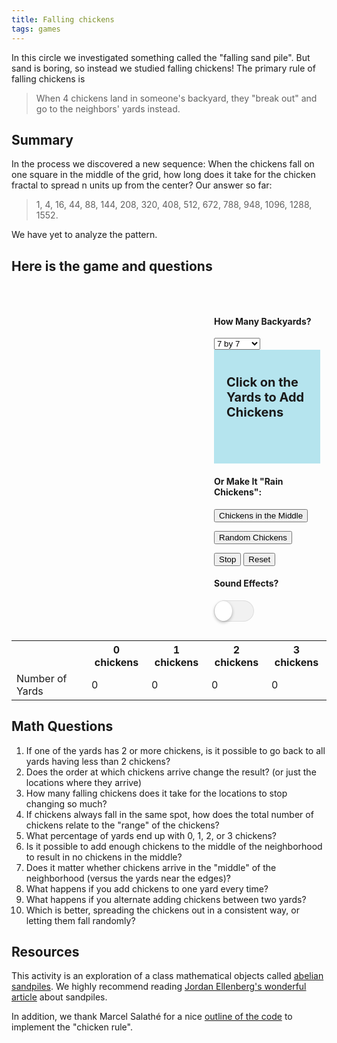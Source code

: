 ```yaml
---
title: Falling chickens
tags: games
---
```


In this circle we investigated something called the "falling sand pile". But sand is boring, so instead we studied falling chickens! The primary rule of falling chickens is

<blockquote>
  When 4 chickens land in someone's backyard, they "break out" and go to the neighbors' yards instead.
</blockquote>

## Summary

In the process we discovered a new sequence: When the chickens fall on one square in the middle of the grid, how long does it take for the chicken fractal to spread n units up from the center? Our answer so far:

<blockquote>
  1, 4, 16, 44, 88, 144, 208, 320, 408, 512, 672, 788, 948, 1096, 1288, 1552.
</blockquote>

We have yet to analyze the pattern.

## Here is the game and questions

<style>
  /*PAGE STYLES*/
  .site-content .entry-content{
  	max-width:800px;
  }
  .callout {
    
      background-size: 100px;
      background-image: url("{{site.baseurl}}/assets/misc/leftarrow.png");
      padding: 20px;
      background-color: #b5e4ee;
      font-size: 20px;
      font-weight: bold;
      background-repeat: no-repeat;
      background-position: left 10px bottom 20px;
      padding-bottom: 50px;
  }
  /*GAME STYLES*/
  #game_board {
  	margin: 0 auto 20px auto;
  	float:left;
  	max-width:540px;
  }
  #game_settings{
  	float:right;
  	margin:0 auto 20px auto;
  	padding:30px 10px 10px 20px;
  	width:170px; /* SAM MODIFY from 210 */
  }
  .land-block{
  	float:left;
  	clear:left;
  }
  .land-box {
  	background: #efefef;
  	border:2px solid #333;
  	float: left;
  	width:70px;
  	height:70px;
  	max-width:70px;
  	max-height:70px;
  }
  .land-box p{
  	display:none;
  }
  .chicken-img {
  	width:70px;
  	height:70px;
  	max-width:70px;
  	max-height:70px;
  }
  .col-0{
  	clear:left;
  }

  .occupied{
  	background-size: 100% 100%;
      background-repeat: no-repeat;
  }
  [data-n="0"]{
  	background-color:#fff;
  }
  [data-n="1"]{
  	background-color:#0f0;
  	background-image: url("{{site.baseurl}}/assets/misc/one-chicken.png");					
  }
  [data-n="2"]{
  	background-color:rgb(255, 234, 101);
  	background-image: url("{{site.baseurl}}/assets/misc/two-chickens.png");					
  }
  [data-n="3"]{
  	background-color:#f00;
  	background-image: url("{{site.baseurl}}/assets/misc/three-chickens.png");					
  }
  /*Theme Fixes*/
  .entry-content ul > li {
  	background:none;
  	padding-left:inherit;
  }
  .entry-content{
  	position:relative;
  }

  /*DROPDOWN*/
  label.dropdown select {
  	padding: 0 10px;
  	background: #f8f8f8;
  	color: #444;
    	font-size:16px !important;
  	border: 1px solid #aaa;
  	border-radius: 0;
  	display: inline-block;
  	-webkit-appearance: none;
  	-moz-appearance: none;
  	appearance: none;
  	cursor: pointer;
  	outline: none;
  }
  label.dropdown select:-moz-focusring {
  	color: transparent;
  	text-shadow: 0 0 0 #444;
  }
  label.dropdown select::-ms-expand {
  	display: none;
  }

  label.dropdown { position: relative; }

  .switch-label{
  	float: left;
      height: 30px;
      display: inline-block;
      font-size: 15px;
      padding: 10px;
  }

  /* TOGGLE SWITCH*/
  #toggle-sound {
    position: absolute;
    margin-left: -9999px;
    visibility: hidden;
  }
  #toggle-sound + label {
   display:inline-block;
    position: relative;
    cursor: pointer;
    outline: none;
    user-select: none;
  }

  input#toggle-sound.cmn-toggle-round + label {
    padding: 2px;
    width: 60px;
    height: 30px;
    background-color: #dddddd;
    border-radius: 30px;
  }
  input#toggle-sound + label:before,
  input#toggle-sound + label:after {
    display: block;
    position: absolute;
    top: 1px;
    left: 1px;
    bottom: 1px;
    content: "";
  }
  input#toggle-sound + label:before {
    right: 1px;
    background-color: #f1f1f1;
    border-radius: 30px;
    transition: background 0.4s;
  }
  input#toggle-sound + label:after {
    width: 28px;
    background-color: #fff;
    border-radius: 100%;
    box-shadow: 0 2px 5px rgba(0, 0, 0, 0.3);
    transition: margin 0.4s;
  }
  input#toggle-sound:checked + label:before {
    background-color: #09347A;
  }
  input#toggle-sound:checked + label:after {
    margin-left: 30px;
  }



  /*! jQuery UI - v1.8.24 - 2012-09-28
  * https://github.com/jquery/jquery-ui
  * Includes: jquery.ui.core.css, jquery.ui.accordion.css, jquery.ui.autocomplete.css, jquery.ui.button.css, jquery.ui.datepicker.css, jquery.ui.dialog.css, jquery.ui.progressbar.css, jquery.ui.resizable.css, jquery.ui.selectable.css, jquery.ui.slider.css, jquery.ui.tabs.css, jquery.ui.theme.css
  * Copyright (c) 2012 AUTHORS.txt; Licensed MIT, GPL */

  /* Layout helpers
  ----------------------------------*/
  .ui-helper-hidden { display: none; }
  .ui-helper-hidden-accessible { position: absolute !important; clip: rect(1px 1px 1px 1px); clip: rect(1px,1px,1px,1px); }
  .ui-helper-reset { margin: 0; padding: 0; border: 0; outline: 0; line-height: 1.3; text-decoration: none; font-size: 100%; list-style: none; }
  .ui-helper-clearfix:before, .ui-helper-clearfix:after { content: ""; display: table; }
  .ui-helper-clearfix:after { clear: both; }
  .ui-helper-clearfix { zoom: 1; }
  .ui-helper-zfix { width: 100%; height: 100%; top: 0; left: 0; position: absolute; opacity: 0; filter:Alpha(Opacity=0); }


  /* Interaction Cues
  ----------------------------------*/
  .ui-state-disabled { cursor: default !important; }


  /* Icons
  ----------------------------------*/

  /* states and images */
  .ui-icon { display: block; text-indent: -99999px; overflow: hidden; background-repeat: no-repeat; }


  /* Misc visuals
  ----------------------------------*/

  /* Overlays */
  .ui-widget-overlay { position: absolute; top: 0; left: 0; width: 100%; height: 100%; }

  /* IE/Win - Fix animation bug - #4615 */
  .ui-accordion { width: 100%; }
  .ui-accordion .ui-accordion-header { cursor: pointer; position: relative; margin-top: 1px; zoom: 1; }
  .ui-accordion .ui-accordion-li-fix { display: inline; }
  .ui-accordion .ui-accordion-header-active { border-bottom: 0 !important; }
  .ui-accordion .ui-accordion-header a { display: block; font-size: 1em; padding: .5em .5em .5em .7em; }
  .ui-accordion-icons .ui-accordion-header a { padding-left: 2.2em; }
  .ui-accordion .ui-accordion-header .ui-icon { position: absolute; left: .5em; top: 50%; margin-top: -8px; }
  .ui-accordion .ui-accordion-content { padding: 1em 2.2em; border-top: 0; margin-top: -2px; position: relative; top: 1px; margin-bottom: 2px; overflow: auto; display: none; zoom: 1; }
  .ui-accordion .ui-accordion-content-active { display: block; }

  .ui-autocomplete { position: absolute; cursor: default; }	

  /* workarounds */
  * html .ui-autocomplete { width:1px; } /* without this, the menu expands to 100% in IE6 */

  /*
   * jQuery UI Menu 1.8.24
   *
   * Copyright 2010, AUTHORS.txt (http://jqueryui.com/about)
   * Dual licensed under the MIT or GPL Version 2 licenses.
   * http://jquery.org/license
   *
   * http://docs.jquery.com/UI/Menu#theming
   */
  .ui-menu {
  	list-style:none;
  	padding: 2px;
  	margin: 0;
  	display:block;
  	float: left;
  }
  .ui-menu .ui-menu {
  	margin-top: -3px;
  }
  .ui-menu .ui-menu-item {
  	margin:0;
  	padding: 0;
  	zoom: 1;
  	float: left;
  	clear: left;
  	width: 100%;
  }
  .ui-menu .ui-menu-item a {
  	text-decoration:none;
  	display:block;
  	padding:.2em .4em;
  	line-height:1.5;
  	zoom:1;
  }
  .ui-menu .ui-menu-item a.ui-state-hover,
  .ui-menu .ui-menu-item a.ui-state-active {
  	font-weight: normal;
  	margin: -1px;
  }

  .ui-button { display: inline-block; position: relative; padding: 0; margin-right: .1em; text-decoration: none !important; cursor: pointer; text-align: center; zoom: 1; overflow: visible; } /* the overflow property removes extra width in IE */
  .ui-button-icon-only { width: 2.2em; } /* to make room for the icon, a width needs to be set here */
  button.ui-button-icon-only { width: 2.4em; } /* button elements seem to need a little more width */
  .ui-button-icons-only { width: 3.4em; } 
  button.ui-button-icons-only { width: 3.7em; } 

  /*button text element */
  .ui-button .ui-button-text { display: block; line-height: 1.4;  }
  .ui-button-text-only .ui-button-text { padding: .4em 1em; }
  .ui-button-icon-only .ui-button-text, .ui-button-icons-only .ui-button-text { padding: .4em; text-indent: -9999999px; }
  .ui-button-text-icon-primary .ui-button-text, .ui-button-text-icons .ui-button-text { padding: .4em 1em .4em 2.1em; }
  .ui-button-text-icon-secondary .ui-button-text, .ui-button-text-icons .ui-button-text { padding: .4em 2.1em .4em 1em; }
  .ui-button-text-icons .ui-button-text { padding-left: 2.1em; padding-right: 2.1em; }
  /* no icon support for input elements, provide padding by default */
  input.ui-button { padding: .4em 1em; }

  /*button icon element(s) */
  .ui-button-icon-only .ui-icon, .ui-button-text-icon-primary .ui-icon, .ui-button-text-icon-secondary .ui-icon, .ui-button-text-icons .ui-icon, .ui-button-icons-only .ui-icon { position: absolute; top: 50%; margin-top: -8px; }
  .ui-button-icon-only .ui-icon { left: 50%; margin-left: -8px; }
  .ui-button-text-icon-primary .ui-button-icon-primary, .ui-button-text-icons .ui-button-icon-primary, .ui-button-icons-only .ui-button-icon-primary { left: .5em; }
  .ui-button-text-icon-secondary .ui-button-icon-secondary, .ui-button-text-icons .ui-button-icon-secondary, .ui-button-icons-only .ui-button-icon-secondary { right: .5em; }
  .ui-button-text-icons .ui-button-icon-secondary, .ui-button-icons-only .ui-button-icon-secondary { right: .5em; }

  /*button sets*/
  .ui-buttonset { margin-right: 7px; }
  .ui-buttonset .ui-button { margin-left: 0; margin-right: -.3em; }

  /* workarounds */
  button.ui-button::-moz-focus-inner { border: 0; padding: 0; } /* reset extra padding in Firefox */

  .ui-datepicker { width: 17em; padding: .2em .2em 0; display: none; }
  .ui-datepicker .ui-datepicker-header { position:relative; padding:.2em 0; }
  .ui-datepicker .ui-datepicker-prev, .ui-datepicker .ui-datepicker-next { position:absolute; top: 2px; width: 1.8em; height: 1.8em; }
  .ui-datepicker .ui-datepicker-prev-hover, .ui-datepicker .ui-datepicker-next-hover { top: 1px; }
  .ui-datepicker .ui-datepicker-prev { left:2px; }
  .ui-datepicker .ui-datepicker-next { right:2px; }
  .ui-datepicker .ui-datepicker-prev-hover { left:1px; }
  .ui-datepicker .ui-datepicker-next-hover { right:1px; }
  .ui-datepicker .ui-datepicker-prev span, .ui-datepicker .ui-datepicker-next span { display: block; position: absolute; left: 50%; margin-left: -8px; top: 50%; margin-top: -8px;  }
  .ui-datepicker .ui-datepicker-title { margin: 0 2.3em; line-height: 1.8em; text-align: center; }
  .ui-datepicker .ui-datepicker-title select { font-size:1em; margin:1px 0; }
  .ui-datepicker select.ui-datepicker-month-year {width: 100%;}
  .ui-datepicker select.ui-datepicker-month, 
  .ui-datepicker select.ui-datepicker-year { width: 49%;}
  .ui-datepicker table {width: 100%; font-size: .9em; border-collapse: collapse; margin:0 0 .4em; }
  .ui-datepicker th { padding: .7em .3em; text-align: center; font-weight: bold; border: 0;  }
  .ui-datepicker td { border: 0; padding: 1px; }
  .ui-datepicker td span, .ui-datepicker td a { display: block; padding: .2em; text-align: right; text-decoration: none; }
  .ui-datepicker .ui-datepicker-buttonpane { background-image: none; margin: .7em 0 0 0; padding:0 .2em; border-left: 0; border-right: 0; border-bottom: 0; }
  .ui-datepicker .ui-datepicker-buttonpane button { float: right; margin: .5em .2em .4em; cursor: pointer; padding: .2em .6em .3em .6em; width:auto; overflow:visible; }
  .ui-datepicker .ui-datepicker-buttonpane button.ui-datepicker-current { float:left; }

  /* with multiple calendars */
  .ui-datepicker.ui-datepicker-multi { width:auto; }
  .ui-datepicker-multi .ui-datepicker-group { float:left; }
  .ui-datepicker-multi .ui-datepicker-group table { width:95%; margin:0 auto .4em; }
  .ui-datepicker-multi-2 .ui-datepicker-group { width:50%; }
  .ui-datepicker-multi-3 .ui-datepicker-group { width:33.3%; }
  .ui-datepicker-multi-4 .ui-datepicker-group { width:25%; }
  .ui-datepicker-multi .ui-datepicker-group-last .ui-datepicker-header { border-left-width:0; }
  .ui-datepicker-multi .ui-datepicker-group-middle .ui-datepicker-header { border-left-width:0; }
  .ui-datepicker-multi .ui-datepicker-buttonpane { clear:left; }
  .ui-datepicker-row-break { clear:both; width:100%; font-size:0em; }


  /* RTL support */
  .ui-datepicker-rtl { direction: rtl; }
  .ui-datepicker-rtl .ui-datepicker-prev { right: 2px; left: auto; }
  .ui-datepicker-rtl .ui-datepicker-next { left: 2px; right: auto; }
  .ui-datepicker-rtl .ui-datepicker-prev:hover { right: 1px; left: auto; }
  .ui-datepicker-rtl .ui-datepicker-next:hover { left: 1px; right: auto; }
  .ui-datepicker-rtl .ui-datepicker-buttonpane { clear:right; }
  .ui-datepicker-rtl .ui-datepicker-buttonpane button { float: left; }
  .ui-datepicker-rtl .ui-datepicker-buttonpane button.ui-datepicker-current { float:right; }
  .ui-datepicker-rtl .ui-datepicker-group { float:right; }
  .ui-datepicker-rtl .ui-datepicker-group-last .ui-datepicker-header { border-right-width:0; border-left-width:1px; }
  .ui-datepicker-rtl .ui-datepicker-group-middle .ui-datepicker-header { border-right-width:0; border-left-width:1px; }

  /* IE6 IFRAME FIX (taken from datepicker 1.5.3 */
  .ui-datepicker-cover {
      position: absolute; /*must have*/
      z-index: -1; /*must have*/
      filter: mask(); /*must have*/
      top: -4px; /*must have*/
      left: -4px; /*must have*/
      width: 200px; /*must have*/
      height: 200px; /*must have*/
  }
  .ui-dialog { position: absolute; padding: .2em; width: 300px; overflow: hidden; }
  .ui-dialog .ui-dialog-titlebar { padding: .4em 1em; position: relative;  }
  .ui-dialog .ui-dialog-title { float: left; margin: .1em 16px .1em 0; } 
  .ui-dialog .ui-dialog-titlebar-close { position: absolute; right: .3em; top: 50%; width: 19px; margin: -10px 0 0 0; padding: 1px; height: 18px; }
  .ui-dialog .ui-dialog-titlebar-close span { display: block; margin: 1px; }
  .ui-dialog .ui-dialog-titlebar-close:hover, .ui-dialog .ui-dialog-titlebar-close:focus { padding: 0; }
  .ui-dialog .ui-dialog-content { position: relative; border: 0; padding: .5em 1em; background: none; overflow: auto; zoom: 1; }
  .ui-dialog .ui-dialog-buttonpane { text-align: left; border-width: 1px 0 0 0; background-image: none; margin: .5em 0 0 0; padding: .3em 1em .5em .4em; }
  .ui-dialog .ui-dialog-buttonpane .ui-dialog-buttonset { float: right; }
  .ui-dialog .ui-dialog-buttonpane button { margin: .5em .4em .5em 0; cursor: pointer; }
  .ui-dialog .ui-resizable-se { width: 14px; height: 14px; right: 3px; bottom: 3px; }
  .ui-draggable .ui-dialog-titlebar { cursor: move; }

  .ui-progressbar { height:2em; text-align: left; overflow: hidden; }
  .ui-progressbar .ui-progressbar-value {margin: -1px; height:100%; }
  .ui-resizable { position: relative;}
  .ui-resizable-handle { position: absolute;font-size: 0.1px; display: block; }
  .ui-resizable-disabled .ui-resizable-handle, .ui-resizable-autohide .ui-resizable-handle { display: none; }
  .ui-resizable-n { cursor: n-resize; height: 7px; width: 100%; top: -5px; left: 0; }
  .ui-resizable-s { cursor: s-resize; height: 7px; width: 100%; bottom: -5px; left: 0; }
  .ui-resizable-e { cursor: e-resize; width: 7px; right: -5px; top: 0; height: 100%; }
  .ui-resizable-w { cursor: w-resize; width: 7px; left: -5px; top: 0; height: 100%; }
  .ui-resizable-se { cursor: se-resize; width: 12px; height: 12px; right: 1px; bottom: 1px; }
  .ui-resizable-sw { cursor: sw-resize; width: 9px; height: 9px; left: -5px; bottom: -5px; }
  .ui-resizable-nw { cursor: nw-resize; width: 9px; height: 9px; left: -5px; top: -5px; }
  .ui-resizable-ne { cursor: ne-resize; width: 9px; height: 9px; right: -5px; top: -5px;}
  .ui-selectable-helper { position: absolute; z-index: 100; border:1px dotted black; }

  .ui-slider { position: relative; text-align: left; }
  .ui-slider .ui-slider-handle { position: absolute; z-index: 2; width: 1.2em; height: 1.2em; cursor: default; }
  .ui-slider .ui-slider-range { position: absolute; z-index: 1; font-size: .7em; display: block; border: 0; background-position: 0 0; }

  .ui-slider-horizontal { height: .8em; }
  .ui-slider-horizontal .ui-slider-handle { top: -.3em; margin-left: -.6em; }
  .ui-slider-horizontal .ui-slider-range { top: 0; height: 100%; }
  .ui-slider-horizontal .ui-slider-range-min { left: 0; }
  .ui-slider-horizontal .ui-slider-range-max { right: 0; }

  .ui-slider-vertical { width: .8em; height: 100px; }
  .ui-slider-vertical .ui-slider-handle { left: -.3em; margin-left: 0; margin-bottom: -.6em; }
  .ui-slider-vertical .ui-slider-range { left: 0; width: 100%; }
  .ui-slider-vertical .ui-slider-range-min { bottom: 0; }
  .ui-slider-vertical .ui-slider-range-max { top: 0; }
  .ui-tabs { position: relative; padding: .2em; zoom: 1; } /* position: relative prevents IE scroll bug (element with position: relative inside container with overflow: auto appear as "fixed") */
  .ui-tabs .ui-tabs-nav { margin: 0; padding: .2em .2em 0; }
  .ui-tabs .ui-tabs-nav li { list-style: none; float: left; position: relative; top: 1px; margin: 0 .2em 1px 0; border-bottom: 0 !important; padding: 0; white-space: nowrap; }
  .ui-tabs .ui-tabs-nav li a { float: left; padding: .5em 1em; text-decoration: none; }
  .ui-tabs .ui-tabs-nav li.ui-tabs-selected { margin-bottom: 0; padding-bottom: 1px; }
  .ui-tabs .ui-tabs-nav li.ui-tabs-selected a, .ui-tabs .ui-tabs-nav li.ui-state-disabled a, .ui-tabs .ui-tabs-nav li.ui-state-processing a { cursor: text; }
  .ui-tabs .ui-tabs-nav li a, .ui-tabs.ui-tabs-collapsible .ui-tabs-nav li.ui-tabs-selected a { cursor: pointer; } /* first selector in group seems obsolete, but required to overcome bug in Opera applying cursor: text overall if defined elsewhere... */
  .ui-tabs .ui-tabs-panel { display: block; border-width: 0; padding: 1em 1.4em; background: none; }
  .ui-tabs .ui-tabs-hide { display: none !important; }

  /* Component containers
  ----------------------------------*/
  .ui-widget { font-family: Verdana,Arial,sans-serif/*{ffDefault}*/; font-size: 1.1em/*{fsDefault}*/; }
  .ui-widget .ui-widget { font-size: 1em; }
  .ui-widget input, .ui-widget select, .ui-widget textarea, .ui-widget button { font-family: Verdana,Arial,sans-serif/*{ffDefault}*/; font-size: 1em; }
  .ui-widget-content { border: 1px solid #aaaaaa/*{borderColorContent}*/; background: #ffffff/*{bgColorContent}*/ url(images/ui-bg_flat_75_ffffff_40x100.png)/*{bgImgUrlContent}*/ 50%/*{bgContentXPos}*/ 50%/*{bgContentYPos}*/ repeat-x/*{bgContentRepeat}*/; color: #222222/*{fcContent}*/; }
  .ui-widget-content a { color: #222222/*{fcContent}*/; }
  .ui-widget-header { border: 1px solid #aaaaaa/*{borderColorHeader}*/; background: #cccccc/*{bgColorHeader}*/ url(images/ui-bg_highlight-soft_75_cccccc_1x100.png)/*{bgImgUrlHeader}*/ 50%/*{bgHeaderXPos}*/ 50%/*{bgHeaderYPos}*/ repeat-x/*{bgHeaderRepeat}*/; color: #222222/*{fcHeader}*/; font-weight: bold; }
  .ui-widget-header a { color: #222222/*{fcHeader}*/; }

  /* Interaction states
  ----------------------------------*/
  .ui-state-default, .ui-widget-content .ui-state-default, .ui-widget-header .ui-state-default { border: 1px solid #d3d3d3/*{borderColorDefault}*/; background: #e6e6e6/*{bgColorDefault}*/ url(images/ui-bg_glass_75_e6e6e6_1x400.png)/*{bgImgUrlDefault}*/ 50%/*{bgDefaultXPos}*/ 50%/*{bgDefaultYPos}*/ repeat-x/*{bgDefaultRepeat}*/; font-weight: normal/*{fwDefault}*/; color: #555555/*{fcDefault}*/; }
  .ui-state-default a, .ui-state-default a:link, .ui-state-default a:visited { color: #555555/*{fcDefault}*/; text-decoration: none; }
  .ui-state-hover, .ui-widget-content .ui-state-hover, .ui-widget-header .ui-state-hover, .ui-state-focus, .ui-widget-content .ui-state-focus, .ui-widget-header .ui-state-focus { border: 1px solid #999999/*{borderColorHover}*/; background: #dadada/*{bgColorHover}*/ url(images/ui-bg_glass_75_dadada_1x400.png)/*{bgImgUrlHover}*/ 50%/*{bgHoverXPos}*/ 50%/*{bgHoverYPos}*/ repeat-x/*{bgHoverRepeat}*/; font-weight: normal/*{fwDefault}*/; color: #212121/*{fcHover}*/; }
  .ui-state-hover a, .ui-state-hover a:hover { color: #212121/*{fcHover}*/; text-decoration: none; }
  .ui-state-active, .ui-widget-content .ui-state-active, .ui-widget-header .ui-state-active { border: 1px solid #aaaaaa/*{borderColorActive}*/; background: #ffffff/*{bgColorActive}*/ url(images/ui-bg_glass_65_ffffff_1x400.png)/*{bgImgUrlActive}*/ 50%/*{bgActiveXPos}*/ 50%/*{bgActiveYPos}*/ repeat-x/*{bgActiveRepeat}*/; font-weight: normal/*{fwDefault}*/; color: #212121/*{fcActive}*/; }
  .ui-state-active a, .ui-state-active a:link, .ui-state-active a:visited { color: #212121/*{fcActive}*/; text-decoration: none; }
  .ui-widget :active { outline: none; }

  /* Interaction Cues
  ----------------------------------*/
  .ui-state-highlight, .ui-widget-content .ui-state-highlight, .ui-widget-header .ui-state-highlight  {border: 1px solid #fcefa1/*{borderColorHighlight}*/; background: #fbf9ee/*{bgColorHighlight}*/ url(images/ui-bg_glass_55_fbf9ee_1x400.png)/*{bgImgUrlHighlight}*/ 50%/*{bgHighlightXPos}*/ 50%/*{bgHighlightYPos}*/ repeat-x/*{bgHighlightRepeat}*/; color: #363636/*{fcHighlight}*/; }
  .ui-state-highlight a, .ui-widget-content .ui-state-highlight a,.ui-widget-header .ui-state-highlight a { color: #363636/*{fcHighlight}*/; }
  .ui-state-error, .ui-widget-content .ui-state-error, .ui-widget-header .ui-state-error {border: 1px solid #cd0a0a/*{borderColorError}*/; background: #fef1ec/*{bgColorError}*/ url(images/ui-bg_glass_95_fef1ec_1x400.png)/*{bgImgUrlError}*/ 50%/*{bgErrorXPos}*/ 50%/*{bgErrorYPos}*/ repeat-x/*{bgErrorRepeat}*/; color: #cd0a0a/*{fcError}*/; }
  .ui-state-error a, .ui-widget-content .ui-state-error a, .ui-widget-header .ui-state-error a { color: #cd0a0a/*{fcError}*/; }
  .ui-state-error-text, .ui-widget-content .ui-state-error-text, .ui-widget-header .ui-state-error-text { color: #cd0a0a/*{fcError}*/; }
  .ui-priority-primary, .ui-widget-content .ui-priority-primary, .ui-widget-header .ui-priority-primary { font-weight: bold; }
  .ui-priority-secondary, .ui-widget-content .ui-priority-secondary,  .ui-widget-header .ui-priority-secondary { opacity: .7; filter:Alpha(Opacity=70); font-weight: normal; }
  .ui-state-disabled, .ui-widget-content .ui-state-disabled, .ui-widget-header .ui-state-disabled { opacity: .35; filter:Alpha(Opacity=35); background-image: none; }

  /* Icons
  ----------------------------------*/

  /* states and images */
  .ui-icon { width: 16px; height: 16px; background-image: url(images/ui-icons_222222_256x240.png)/*{iconsContent}*/; }
  .ui-widget-content .ui-icon {background-image: url(images/ui-icons_222222_256x240.png)/*{iconsContent}*/; }
  .ui-widget-header .ui-icon {background-image: url(images/ui-icons_222222_256x240.png)/*{iconsHeader}*/; }
  .ui-state-default .ui-icon { background-image: url(images/ui-icons_888888_256x240.png)/*{iconsDefault}*/; }
  .ui-state-hover .ui-icon, .ui-state-focus .ui-icon {background-image: url(images/ui-icons_454545_256x240.png)/*{iconsHover}*/; }
  .ui-state-active .ui-icon {background-image: url(images/ui-icons_454545_256x240.png)/*{iconsActive}*/; }
  .ui-state-highlight .ui-icon {background-image: url(images/ui-icons_2e83ff_256x240.png)/*{iconsHighlight}*/; }
  .ui-state-error .ui-icon, .ui-state-error-text .ui-icon {background-image: url(images/ui-icons_cd0a0a_256x240.png)/*{iconsError}*/; }

  /* positioning */
  .ui-icon-carat-1-n { background-position: 0 0; }
  .ui-icon-carat-1-ne { background-position: -16px 0; }
  .ui-icon-carat-1-e { background-position: -32px 0; }
  .ui-icon-carat-1-se { background-position: -48px 0; }
  .ui-icon-carat-1-s { background-position: -64px 0; }
  .ui-icon-carat-1-sw { background-position: -80px 0; }
  .ui-icon-carat-1-w { background-position: -96px 0; }
  .ui-icon-carat-1-nw { background-position: -112px 0; }
  .ui-icon-carat-2-n-s { background-position: -128px 0; }
  .ui-icon-carat-2-e-w { background-position: -144px 0; }
  .ui-icon-triangle-1-n { background-position: 0 -16px; }
  .ui-icon-triangle-1-ne { background-position: -16px -16px; }
  .ui-icon-triangle-1-e { background-position: -32px -16px; }
  .ui-icon-triangle-1-se { background-position: -48px -16px; }
  .ui-icon-triangle-1-s { background-position: -64px -16px; }
  .ui-icon-triangle-1-sw { background-position: -80px -16px; }
  .ui-icon-triangle-1-w { background-position: -96px -16px; }
  .ui-icon-triangle-1-nw { background-position: -112px -16px; }
  .ui-icon-triangle-2-n-s { background-position: -128px -16px; }
  .ui-icon-triangle-2-e-w { background-position: -144px -16px; }
  .ui-icon-arrow-1-n { background-position: 0 -32px; }
  .ui-icon-arrow-1-ne { background-position: -16px -32px; }
  .ui-icon-arrow-1-e { background-position: -32px -32px; }
  .ui-icon-arrow-1-se { background-position: -48px -32px; }
  .ui-icon-arrow-1-s { background-position: -64px -32px; }
  .ui-icon-arrow-1-sw { background-position: -80px -32px; }
  .ui-icon-arrow-1-w { background-position: -96px -32px; }
  .ui-icon-arrow-1-nw { background-position: -112px -32px; }
  .ui-icon-arrow-2-n-s { background-position: -128px -32px; }
  .ui-icon-arrow-2-ne-sw { background-position: -144px -32px; }
  .ui-icon-arrow-2-e-w { background-position: -160px -32px; }
  .ui-icon-arrow-2-se-nw { background-position: -176px -32px; }
  .ui-icon-arrowstop-1-n { background-position: -192px -32px; }
  .ui-icon-arrowstop-1-e { background-position: -208px -32px; }
  .ui-icon-arrowstop-1-s { background-position: -224px -32px; }
  .ui-icon-arrowstop-1-w { background-position: -240px -32px; }
  .ui-icon-arrowthick-1-n { background-position: 0 -48px; }
  .ui-icon-arrowthick-1-ne { background-position: -16px -48px; }
  .ui-icon-arrowthick-1-e { background-position: -32px -48px; }
  .ui-icon-arrowthick-1-se { background-position: -48px -48px; }
  .ui-icon-arrowthick-1-s { background-position: -64px -48px; }
  .ui-icon-arrowthick-1-sw { background-position: -80px -48px; }
  .ui-icon-arrowthick-1-w { background-position: -96px -48px; }
  .ui-icon-arrowthick-1-nw { background-position: -112px -48px; }
  .ui-icon-arrowthick-2-n-s { background-position: -128px -48px; }
  .ui-icon-arrowthick-2-ne-sw { background-position: -144px -48px; }
  .ui-icon-arrowthick-2-e-w { background-position: -160px -48px; }
  .ui-icon-arrowthick-2-se-nw { background-position: -176px -48px; }
  .ui-icon-arrowthickstop-1-n { background-position: -192px -48px; }
  .ui-icon-arrowthickstop-1-e { background-position: -208px -48px; }
  .ui-icon-arrowthickstop-1-s { background-position: -224px -48px; }
  .ui-icon-arrowthickstop-1-w { background-position: -240px -48px; }
  .ui-icon-arrowreturnthick-1-w { background-position: 0 -64px; }
  .ui-icon-arrowreturnthick-1-n { background-position: -16px -64px; }
  .ui-icon-arrowreturnthick-1-e { background-position: -32px -64px; }
  .ui-icon-arrowreturnthick-1-s { background-position: -48px -64px; }
  .ui-icon-arrowreturn-1-w { background-position: -64px -64px; }
  .ui-icon-arrowreturn-1-n { background-position: -80px -64px; }
  .ui-icon-arrowreturn-1-e { background-position: -96px -64px; }
  .ui-icon-arrowreturn-1-s { background-position: -112px -64px; }
  .ui-icon-arrowrefresh-1-w { background-position: -128px -64px; }
  .ui-icon-arrowrefresh-1-n { background-position: -144px -64px; }
  .ui-icon-arrowrefresh-1-e { background-position: -160px -64px; }
  .ui-icon-arrowrefresh-1-s { background-position: -176px -64px; }
  .ui-icon-arrow-4 { background-position: 0 -80px; }
  .ui-icon-arrow-4-diag { background-position: -16px -80px; }
  .ui-icon-extlink { background-position: -32px -80px; }
  .ui-icon-newwin { background-position: -48px -80px; }
  .ui-icon-refresh { background-position: -64px -80px; }
  .ui-icon-shuffle { background-position: -80px -80px; }
  .ui-icon-transfer-e-w { background-position: -96px -80px; }
  .ui-icon-transferthick-e-w { background-position: -112px -80px; }
  .ui-icon-folder-collapsed { background-position: 0 -96px; }
  .ui-icon-folder-open { background-position: -16px -96px; }
  .ui-icon-document { background-position: -32px -96px; }
  .ui-icon-document-b { background-position: -48px -96px; }
  .ui-icon-note { background-position: -64px -96px; }
  .ui-icon-mail-closed { background-position: -80px -96px; }
  .ui-icon-mail-open { background-position: -96px -96px; }
  .ui-icon-suitcase { background-position: -112px -96px; }
  .ui-icon-comment { background-position: -128px -96px; }
  .ui-icon-person { background-position: -144px -96px; }
  .ui-icon-print { background-position: -160px -96px; }
  .ui-icon-trash { background-position: -176px -96px; }
  .ui-icon-locked { background-position: -192px -96px; }
  .ui-icon-unlocked { background-position: -208px -96px; }
  .ui-icon-bookmark { background-position: -224px -96px; }
  .ui-icon-tag { background-position: -240px -96px; }
  .ui-icon-home { background-position: 0 -112px; }
  .ui-icon-flag { background-position: -16px -112px; }
  .ui-icon-calendar { background-position: -32px -112px; }
  .ui-icon-cart { background-position: -48px -112px; }
  .ui-icon-pencil { background-position: -64px -112px; }
  .ui-icon-clock { background-position: -80px -112px; }
  .ui-icon-disk { background-position: -96px -112px; }
  .ui-icon-calculator { background-position: -112px -112px; }
  .ui-icon-zoomin { background-position: -128px -112px; }
  .ui-icon-zoomout { background-position: -144px -112px; }
  .ui-icon-search { background-position: -160px -112px; }
  .ui-icon-wrench { background-position: -176px -112px; }
  .ui-icon-gear { background-position: -192px -112px; }
  .ui-icon-heart { background-position: -208px -112px; }
  .ui-icon-star { background-position: -224px -112px; }
  .ui-icon-link { background-position: -240px -112px; }
  .ui-icon-cancel { background-position: 0 -128px; }
  .ui-icon-plus { background-position: -16px -128px; }
  .ui-icon-plusthick { background-position: -32px -128px; }
  .ui-icon-minus { background-position: -48px -128px; }
  .ui-icon-minusthick { background-position: -64px -128px; }
  .ui-icon-close { background-position: -80px -128px; }
  .ui-icon-closethick { background-position: -96px -128px; }
  .ui-icon-key { background-position: -112px -128px; }
  .ui-icon-lightbulb { background-position: -128px -128px; }
  .ui-icon-scissors { background-position: -144px -128px; }
  .ui-icon-clipboard { background-position: -160px -128px; }
  .ui-icon-copy { background-position: -176px -128px; }
  .ui-icon-contact { background-position: -192px -128px; }
  .ui-icon-image { background-position: -208px -128px; }
  .ui-icon-video { background-position: -224px -128px; }
  .ui-icon-script { background-position: -240px -128px; }
  .ui-icon-alert { background-position: 0 -144px; }
  .ui-icon-info { background-position: -16px -144px; }
  .ui-icon-notice { background-position: -32px -144px; }
  .ui-icon-help { background-position: -48px -144px; }
  .ui-icon-check { background-position: -64px -144px; }
  .ui-icon-bullet { background-position: -80px -144px; }
  .ui-icon-radio-off { background-position: -96px -144px; }
  .ui-icon-radio-on { background-position: -112px -144px; }
  .ui-icon-pin-w { background-position: -128px -144px; }
  .ui-icon-pin-s { background-position: -144px -144px; }
  .ui-icon-play { background-position: 0 -160px; }
  .ui-icon-pause { background-position: -16px -160px; }
  .ui-icon-seek-next { background-position: -32px -160px; }
  .ui-icon-seek-prev { background-position: -48px -160px; }
  .ui-icon-seek-end { background-position: -64px -160px; }
  .ui-icon-seek-start { background-position: -80px -160px; }
  /* ui-icon-seek-first is deprecated, use ui-icon-seek-start instead */
  .ui-icon-seek-first { background-position: -80px -160px; }
  .ui-icon-stop { background-position: -96px -160px; }
  .ui-icon-eject { background-position: -112px -160px; }
  .ui-icon-volume-off { background-position: -128px -160px; }
  .ui-icon-volume-on { background-position: -144px -160px; }
  .ui-icon-power { background-position: 0 -176px; }
  .ui-icon-signal-diag { background-position: -16px -176px; }
  .ui-icon-signal { background-position: -32px -176px; }
  .ui-icon-battery-0 { background-position: -48px -176px; }
  .ui-icon-battery-1 { background-position: -64px -176px; }
  .ui-icon-battery-2 { background-position: -80px -176px; }
  .ui-icon-battery-3 { background-position: -96px -176px; }
  .ui-icon-circle-plus { background-position: 0 -192px; }
  .ui-icon-circle-minus { background-position: -16px -192px; }
  .ui-icon-circle-close { background-position: -32px -192px; }
  .ui-icon-circle-triangle-e { background-position: -48px -192px; }
  .ui-icon-circle-triangle-s { background-position: -64px -192px; }
  .ui-icon-circle-triangle-w { background-position: -80px -192px; }
  .ui-icon-circle-triangle-n { background-position: -96px -192px; }
  .ui-icon-circle-arrow-e { background-position: -112px -192px; }
  .ui-icon-circle-arrow-s { background-position: -128px -192px; }
  .ui-icon-circle-arrow-w { background-position: -144px -192px; }
  .ui-icon-circle-arrow-n { background-position: -160px -192px; }
  .ui-icon-circle-zoomin { background-position: -176px -192px; }
  .ui-icon-circle-zoomout { background-position: -192px -192px; }
  .ui-icon-circle-check { background-position: -208px -192px; }
  .ui-icon-circlesmall-plus { background-position: 0 -208px; }
  .ui-icon-circlesmall-minus { background-position: -16px -208px; }
  .ui-icon-circlesmall-close { background-position: -32px -208px; }
  .ui-icon-squaresmall-plus { background-position: -48px -208px; }
  .ui-icon-squaresmall-minus { background-position: -64px -208px; }
  .ui-icon-squaresmall-close { background-position: -80px -208px; }
  .ui-icon-grip-dotted-vertical { background-position: 0 -224px; }
  .ui-icon-grip-dotted-horizontal { background-position: -16px -224px; }
  .ui-icon-grip-solid-vertical { background-position: -32px -224px; }
  .ui-icon-grip-solid-horizontal { background-position: -48px -224px; }
  .ui-icon-gripsmall-diagonal-se { background-position: -64px -224px; }
  .ui-icon-grip-diagonal-se { background-position: -80px -224px; }


  /* Misc visuals
  ----------------------------------*/

  /* Corner radius */
  .ui-corner-all, .ui-corner-top, .ui-corner-left, .ui-corner-tl { -moz-border-radius-topleft: 4px/*{cornerRadius}*/; -webkit-border-top-left-radius: 4px/*{cornerRadius}*/; -khtml-border-top-left-radius: 4px/*{cornerRadius}*/; border-top-left-radius: 4px/*{cornerRadius}*/; }
  .ui-corner-all, .ui-corner-top, .ui-corner-right, .ui-corner-tr { -moz-border-radius-topright: 4px/*{cornerRadius}*/; -webkit-border-top-right-radius: 4px/*{cornerRadius}*/; -khtml-border-top-right-radius: 4px/*{cornerRadius}*/; border-top-right-radius: 4px/*{cornerRadius}*/; }
  .ui-corner-all, .ui-corner-bottom, .ui-corner-left, .ui-corner-bl { -moz-border-radius-bottomleft: 4px/*{cornerRadius}*/; -webkit-border-bottom-left-radius: 4px/*{cornerRadius}*/; -khtml-border-bottom-left-radius: 4px/*{cornerRadius}*/; border-bottom-left-radius: 4px/*{cornerRadius}*/; }
  .ui-corner-all, .ui-corner-bottom, .ui-corner-right, .ui-corner-br { -moz-border-radius-bottomright: 4px/*{cornerRadius}*/; -webkit-border-bottom-right-radius: 4px/*{cornerRadius}*/; -khtml-border-bottom-right-radius: 4px/*{cornerRadius}*/; border-bottom-right-radius: 4px/*{cornerRadius}*/; }

  /* Overlays */
  .ui-widget-overlay { background: #aaaaaa/*{bgColorOverlay}*/ url(images/ui-bg_flat_0_aaaaaa_40x100.png)/*{bgImgUrlOverlay}*/ 50%/*{bgOverlayXPos}*/ 50%/*{bgOverlayYPos}*/ repeat-x/*{bgOverlayRepeat}*/; opacity: .3;filter:Alpha(Opacity=30)/*{opacityOverlay}*/; }
  .ui-widget-shadow { margin: -8px/*{offsetTopShadow}*/ 0 0 -8px/*{offsetLeftShadow}*/; padding: 8px/*{thicknessShadow}*/; background: #aaaaaa/*{bgColorShadow}*/ url(images/ui-bg_flat_0_aaaaaa_40x100.png)/*{bgImgUrlShadow}*/ 50%/*{bgShadowXPos}*/ 50%/*{bgShadowYPos}*/ repeat-x/*{bgShadowRepeat}*/; opacity: .3;filter:Alpha(Opacity=30)/*{opacityShadow}*/; -moz-border-radius: 8px/*{cornerRadiusShadow}*/; -khtml-border-radius: 8px/*{cornerRadiusShadow}*/; -webkit-border-radius: 8px/*{cornerRadiusShadow}*/; border-radius: 8px/*{cornerRadiusShadow}*/; }
</style>

<div id="game_settings">
<div class="model-choice pick-num-cells">
<h4>How Many Backyards?</h4>
<select id="pick_gridN" title="Grid Size">
<option value="3">3 by 3</option>
<option selected="selected" value="7">7 by 7</option>
<option value="15">15 by 15</option>
<option value="30">30 by 30</option>
</select>
</div>
<div class="callout">
<p>Click on the Yards to Add Chickens</p>
</div>
<h4>Or Make It "Rain Chickens":</h4>
<p><button id="rain_chickens_middle">Chickens in the Middle</button></p>
<p><button id="rain_chickens_random">Random Chickens</button></p>
<p><button id="stop_chickens">Stop</button> <button id="reset_game">Reset</button></p>
<h4>Sound Effects?</h4>
<div class="switch"><input id="toggle-sound" class="cmn-toggle cmn-toggle-round" type="checkbox" /><label for="toggle-sound"></label></div>
</div>
<div id="game_board"></div>
<table style="width: 100%;">
<tbody>
<tr>
<th></th>
<th>0 chickens</th>
<th>1 chickens</th>
<th>2 chickens</th>
<th>3 chickens</th>
</tr>
<tr>
<td>Number of Yards</td>
<td class="chicken-count-0">0</td>
<td class="chicken-count-1">0</td>
<td class="chicken-count-2">0</td>
<td class="chicken-count-3">0</td>
</tr>
</tbody>
</table>

## Math Questions

<ol>
<li>If one of the yards has 2 or more chickens, is it possible to go back to all yards having less than 2 chickens?</li>
<li>Does the order at which chickens arrive change the result? (or just the locations where they arrive)</li>
<li>How many falling chickens does it take for the locations to stop changing so much?</li>
<li>If chickens always fall in the same spot, how does the total number of chickens relate to the "range" of the chickens?</li>
<li>What percentage of yards end up with 0, 1, 2, or 3 chickens?</li>
<li>Is it possible to add enough chickens to the middle of the neighborhood to result in no chickens in the middle?</li>
<li>Does it matter whether chickens arrive in the "middle" of the neighborhood (versus the yards near the edges)?</li>
<li>What happens if you add chickens to one yard every time?</li>
<li>What happens if you alternate adding chickens between two yards?</li>
<li>Which is better, spreading the chickens out in a consistent way, or letting them fall randomly?</li>
</ol>

## Resources

This activity is an exploration of a class mathematical objects called <a href="http://www.math.cmu.edu/~wes/sandgallery.html">abelian sandpiles</a>. We highly recommend reading <a href="http://nautil.us/issue/23/Dominoes/the-amazing-autotuning-sandpile">Jordan Ellenberg's wonderful article</a> about sandpiles.

In addition, we thank Marcel Salathé for a nice <a href="http://www.natureincode.com/code/various/sandpile.html">outline of the code</a> to implement the "chicken rule".

<script type="text/javascript" src="https://ajax.googleapis.com/ajax/libs/jquery/3.2.1/jquery.min.js"></script>

<script type="text/javascript">
  (function($) {
  	$(document).ready(function () {
		
  	$( window ).resize(function() {
  	  resize_land_squares();
  	  return false;
  	});
		
  	// SET-UP PARAMETERS
  	var gridN;
	
  	var occ = [];
  	var chicks = 0;
  	var chicks_in_area =0;
  	var chickenN = 10000;	
  	var mad_chicken = new Audio('/assets/misc/Angry-chicken-cut.mp3');

  	function resetGame(){
  		//console.log("resetting the game!");
  		var gridN_pick = document.getElementById("pick_gridN");
   		gridN = gridN_pick.options[gridN_pick.selectedIndex].value;
  		//console.log("grid size = "+gridN);
  		//var chickenN_pick = document.getElementById("pick_chickenN");
   		//chickenN = chickenN_pick.options[chickenN_pick.selectedIndex].value;
  		chicks =0;
  		chicks_in_area=0;
  		occ = Matrix(gridN, gridN, '0');
  		$('.chicken-count-0').html(gridN*gridN);
  		var board = document.getElementById('game_board');
  		board.innerHTML = '';
  		board.appendChild(displayLand(occ));
  		resize_land_squares();
  	}
		
  	// USER INTERFACE

  	$("[id^=pick_]").change(function() {
  		resetGame();
  	});
		
  	resetGame();
		
  	var rain_speed = 300;
  	var rain_timer1, rain_timer2;

  	//User Interface
  	var play_sound = false;
	
  	$('#toggle-sound').click(function(){
  		play_sound = this.checked;
  	});
		
  	$("#rain_chickens_middle").on('click', function(e){
  		e.preventDefault();
		
  		setTimeout(function() {
      		rain_timer1 = setInterval(function() {
       
  				if( chicks < chickenN ){
  					chicks++;
  					$('#chicken_count').html(chicks);
  					add_chicken( Math.floor((gridN-1)/2), Math.floor((gridN-1)/2) );
  					$('#chicken_count_in_area').html(chicks_in_area);
  				}
		
      		}, rain_speed);
  		}, rain_speed);
		
			
  	});
	
  $("#rain_chickens_random").on('click', function(e){
  		e.preventDefault();
		
  		setTimeout(function() {
      		rain_timer2 = setInterval(function() {
       
  				if( chicks < chickenN ){
  					chicks++;
  					$('#chicken_count').html(chicks);
  					add_chicken( getRandomInt(0,gridN-1), getRandomInt(0,gridN-1) );
  					$('#chicken_count_in_area').html(chicks_in_area);
  				}
		
      		}, rain_speed);
  		}, rain_speed);
		
			
  	});

  	$("#stop_chickens").on('click', function(){
  		clearTimeout(rain_timer1); // stop the timer
  		clearTimeout(rain_timer2); // stop the timer
  	});
  		$("#reset_game").on('click', function(){resetGame();});
		
  	$("#game_board").on('click', ".land-box", function(e){
  			e.preventDefault();
  		    if( chicks < chickenN ){
  			    chicks++;
  				$('#chicken_count').html(chicks);
  			    var clicked_x = Number( $(this).attr("data-x") );
                  var clicked_y = Number( $(this).attr("data-y") );
  				add_chicken(clicked_x, clicked_y); 
  				$('#chicken_count_in_area').html(chicks_in_area);
  		    }
             
  			return false;
  	});
	
  	/* FUNCTIONS */
  	function add_chicken(i,ii){
  		var this_cell = $(".row-"+i+"-col-"+ii);
  		var chickens = Number(occ[i][ii]);
		   
  		if (chickens < 3) {
             occ[i][ii]++;
  			chicks_in_area++;
  			this_cell.addClass("occupied");
  			this_cell.attr('data-n',chickens+1)
  			$(".row-"+i+"-col-"+ii+" p").html( chickens + 1 );
          }
          else {
  			//this spot is full!
             occ[i][ii] = chickens - 3;
  			chicks_in_area = chicks_in_area - 3;
  			this_cell.removeClass("occupied");
  			this_cell.attr('data-n',chickens-3);
  			$(".row-"+i+"-col-"+ii+" p").html( chickens - 3 );
  			//var anim_delay = 200;
  			if(play_sound){
  				//anim_delay = 900;
  				mad_chicken.play();
  			}; // play angry chicken
			
  			//setTimeout(function() { 
  				if (i > 0) {
              		add_chicken(i - 1, ii);
           		}
           		if (i < gridN - 1) {
              		add_chicken(i + 1, ii);
           		}
          		if (ii > 0) {
              		add_chicken(i, ii - 1);
           		}
           		if (ii < gridN - 1) {
              		add_chicken(i, ii + 1);
           		}
  			//}, anim_delay);
         
         }
		
  		var chicken_counts = array_freq(flatten(occ) );
  		i_0 = chicken_counts[0].indexOf(0);
  		i_1 = chicken_counts[0].indexOf(1);
  		i_2 = chicken_counts[0].indexOf(2);
  		i_3 = chicken_counts[0].indexOf(3);
  		$(".chicken-count-0").html(i_0>-1 ? chicken_counts[1][i_0]:0);
  		$(".chicken-count-1").html(i_1>-1 ? chicken_counts[1][i_1]:0);
  		$(".chicken-count-2").html(i_2>-1 ? chicken_counts[1][i_2]:0);
  		$(".chicken-count-3").html(i_3>-1 ? chicken_counts[1][i_3]:0);
      }
	
  	// make a list of indices for a matrix
  	function matrix_indices (msize){
  		var inds=[];
  		for (i=1; i<= msize; i++){
  			for (j=1; j<= msize; j++){
  				inds.push(i+","+j);
  			}
  		}
  		return inds;
  	}
	
  	//resize land squares to match width of the land
  	function resize_land_squares(){
  		var land_width = $('#game_board').width();
  		var box_width = Math.floor((land_width - 4*gridN)/gridN);
  		var chicken_width = box_width;
	
  		$('.land-box').height(box_width); 
  		$('.land-box').width(box_width);
  		$('.chicken-img').height(chicken_width).width(chicken_width);

  	}
  	//function to flatten an array (general purpose)
  	function flatten(arr) {
  	  return arr.reduce(function (flat, toFlatten) {
  		return flat.concat(Array.isArray(toFlatten) ? flatten(toFlatten) : toFlatten);
  	  }, []);
  	}
  	//function to count the number of non-empty elements in a flattened array (for calculating number of occupied cells)
  	function countNonEmpty(arr){
  		var cnt = 0;
  		for (var i = 0; i < arr.length; i++) {
  			if (arr[i] !== '') {
  				++cnt;
  			}
  		}
  		return cnt;
  	}
  	//function to compute max of a multidimensional array
  	function getMaxOfArray(numArray) {
  	  return Math.max.apply(null, numArray);
  	}

  	// create an m x n matrix filled with default value d
  	function Matrix(m, n, d){
  		var matrix = [];
  		for(var i=0; i<m; i++) {
  			matrix[i] = [];
  			for(var j=0; j<n; j++) {
  				matrix[i][j] = d;
  			}
  		}
  		return matrix;
  	}
	
	
  	function displayLand(array) {
  		// Create the list element:
  		var land = document.createElement('div');

  		var title = document.createElement('h3');
  		title.innerHTML = "Total Falling Chickens = <span id='chicken_count'>"+chicks+"</span>";
  		var subtitle = document.createElement('h4');
  		subtitle.innerHTML = "Total Chickens in the Neighborhood = <span id='chicken_count_in_area'>"+chicks_in_area+"</span>";
	
  		land.appendChild(title).appendChild(subtitle);
		
  		for(var i = 0; i < array.length; i++) {
  			// Create the row:
  			var row = document.createElement('div');
  			row.className="row-"+i;
  			// Fill the row
  			for(var j = 0; j < array[i].length; j++) {
  				//console.log(i+"-"+j);
  				//create the cell
  				var cell = document.createElement('div');
				
  				var isocc = array[i][j]!=0;
  				cell.className = "land-box "+"row-"+i+"-col-"+j+" col-"+j+(isocc ?' occupied':'');
  				cell.setAttribute("data-x",i);
  				cell.setAttribute("data-y",j);
  				cell.setAttribute( "data-n",array[i][j] );
  				//set the cell contents to the occ value (or empty)
  				cell.innerHTML = '<p>'+(isocc? array[i][j]:'')+'</p>';
				
				
  				// Add the cell to the row:
  				row.appendChild(cell);
  			}
			
  			// Add the row to the land:
  			land.appendChild(row);
  		}
	
  		// Finally, return the constructed list:
  		return land;
  	}
	
	
   //Returns a random integer between min (inclusive) and max (inclusive)
      function getRandomInt(min, max) {
          return Math.floor(Math.random() * (max - min + 1)) + min;
      }
	
  	// count the occurences of an array
  	function array_freq(arr) {
         var a = [], b = [], prev;
         arr = arr.map(function (x) { return parseInt(x, 10)});
         arr.sort();
          for ( var i = 0; i < arr.length; i++ ) {
             if ( arr[i] !== prev ) {
               a.push(arr[i]);
               b.push(1);
             } else {
               b[b.length-1]++;
             }
              prev = arr[i];
          }
    
          return [a, b];
      }
	
  	});
  })(jQuery);
</script>
  

